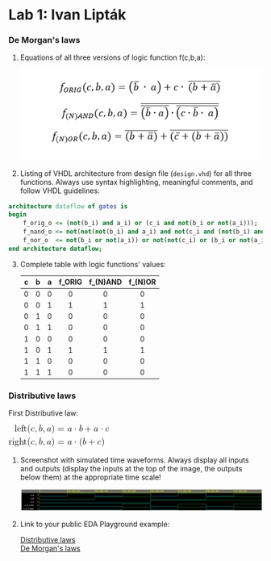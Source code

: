 # Lab 1: Ivan Lipták

### De Morgan's laws

1. Equations of all three versions of logic function f(c,b,a):

   ![Logic function](https://github.com/IvoSvk/digital-electronics-1/blob/20a821c1d823b177d831f6356887f7582df30d52/images/equations.png)

2. Listing of VHDL architecture from design file (`design.vhd`) for all three functions. Always use syntax highlighting, meaningful comments, and follow VHDL guidelines:

```vhdl
architecture dataflow of gates is
begin
    f_orig_o <= (not(b_i) and a_i) or (c_i and not(b_i or not(a_i)));
    f_nand_o <= not(not(not(b_i) and a_i) and not(c_i and (not(b_i) and a_i)));
    f_nor_o  <= not(b_i or not(a_i)) or not(not(c_i) or (b_i or not(a_i)));
end architecture dataflow;
```

3. Complete table with logic functions' values:

   | **c** | **b** |**a** | **f_ORIG** | **f_(N)AND** | **f_(N)OR** |
   | :-: | :-: | :-: | :-: | :-: | :-: |
   | 0 | 0 | 0 | 0 | 0 | 0 |
   | 0 | 0 | 1 | 1 | 1 | 1 |
   | 0 | 1 | 0 | 0 | 0 | 0 |
   | 0 | 1 | 1 | 0 | 0 | 0 |
   | 1 | 0 | 0 | 0 | 0 | 0 |
   | 1 | 0 | 1 | 1 | 1 | 1 |
   | 1 | 1 | 0 | 0 | 0 | 0 |
   | 1 | 1 | 1 | 0 | 0 | 0 |

### Distributive laws

First Distributive law:

![your figure](https://github.com/IvoSvk/digital-electronics-1/blob/ee4948aa0f3074f6abfcff536600f46ebe903a15/images/distributive1.png)

1. Screenshot with simulated time waveforms. Always display all inputs and outputs (display the inputs at the top of the image, the outputs below them) at the appropriate time scale!

   ![your figure](https://github.com/IvoSvk/digital-electronics-1/blob/84051994a79841fb4e8c1cd1da88fc3f4057415d/images/graf1.png)

2. Link to your public EDA Playground example:

   [Distributive laws](https://edaplayground.com/x/ey63)   
   [De Morgan's laws](https://edaplayground.com/x/nwM2)
